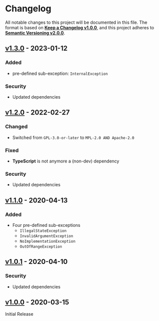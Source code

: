 <!--
  Copyright (c) 2023 Michael Federczuk
  SPDX-License-Identifier: CC-BY-SA-4.0
-->

<!-- markdownlint-disable no-duplicate-heading -->

# Changelog #

All notable changes to this project will be documented in this file.
The format is based on [**Keep a Changelog v1.0.0**](https://keepachangelog.com/en/1.0.0/),
and this project adheres to [**Semantic Versioning v2.0.0**](https://semver.org/spec/v2.0.0.html).

## [v1.3.0] - 2023-01-12 ##

[v1.3.0]: https://github.com/mfederczuk/custom-js-exception/releases/tag/v1.3.0

### Added ###

* pre-defined sub-exception: `InternalException`

### Security ###

* Updated dependencies

## [v1.2.0] - 2022-02-27 ##

[v1.2.0]: https://github.com/mfederczuk/custom-js-exception/releases/tag/v1.2.0

### Changed ###

* Switched from `GPL-3.0-or-later` to `MPL-2.0 AND Apache-2.0`

### Fixed ###

* **TypeScript** is not anymore a (non-dev) dependency

### Security ###

* Updated dependencies

## [v1.1.0] - 2020-04-13 ##

[v1.1.0]: https://github.com/mfederczuk/custom-js-exception/releases/tags/v1.1.0

### Added ###

* Four pre-defined sub-exceptions
  * `IllegalStateException`
  * `InvalidArgumentException`
  * `NoImplementationException`
  * `OutOfRangeException`

## [v1.0.1] - 2020-04-10 ##

[v1.0.1]: https://github.com/mfederczuk/custom-js-exception/releases/tag/v1.0.1

### Security ###

* Updated dependencies

## [v1.0.0] - 2020-03-15 ##

[v1.0.0]: https://github.com/mfederczuk/custom-js-exception/releases/tags/v1.0.0

Initial Release
